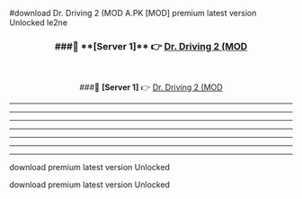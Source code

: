 #download Dr. Driving 2 (MOD A.PK [MOD] premium latest version Unlocked le2ne 



<div align="center">
<h3>###🔹 **[Server 1]** 👉 <a href="https://download1apk.web.app/">Dr. Driving 2 (MOD</a></h3><br>


###🔹 **[Server 1]** 👉 <a href="https://download1apk.web.app/">Dr. Driving 2 (MOD</a></h3>
</div>



----------------------------------------------------------

----------------------------------------------------------

----------------------------------------------------------

----------------------------------------------------------

----------------------------------------------------------

----------------------------------------------------------

----------------------------------------------------------

download premium latest version Unlocked

download premium latest version Unlocked
